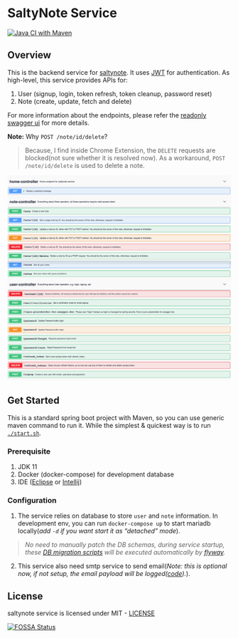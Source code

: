 # SaltyNote Service

[![Java CI with Maven](https://github.com/SaltyNote/saltynote-service/actions/workflows/maven.yml/badge.svg)](https://github.com/SaltyNote/saltynote-service/actions/workflows/maven.yml)

## Overview

This is the backend service for [saltynote](https://saltynote.com). It
uses [JWT](https://auth0.com/docs/tokens/json-web-tokens) for authentication. As high-level, this service provides APIs
for:

1.  User (signup, login, token refresh, token cleanup, password reset)
2.  Note (create, update, fetch and delete)

For more information about the endpoints, please refer the [readonly swagger ui](https://api.saltynote.com/v1/swagger-ui/) for more details.

**Note:** Why `POST /note/id/delete`? 
> Because, I find inside Chrome Extension, the `DELETE` requests are blocked(not sure whether it is resolved now). As a workaround, `POST /note/id/delete` is used to delete a note.

![Swagger UI](./docs/images/swagger-ui.png)

## Get Started

This is a standard spring boot project with Maven, so you can use generic maven command to run it. While the simplest &
quickest way is to run [`./start.sh`](./start.sh).

### Prerequisite

1.  JDK 11
2.  Docker (docker-compose) for development database
3.  IDE ([Eclipse](https://www.eclipse.org/) or [Intellij](https://www.jetbrains.com/idea/))

### Configuration

1.  The service relies on database to store `user` and `note` information. In development env, you can run `docker-compose up`
   to start mariadb locally(*add `-d` if you want start it as “detached” mode*). 
   > *No need to manually patch the DB schemas, during service startup, these [DB migration scripts](src/main/resources/db/migration) will be executed automatically by [flyway](https://github.com/flyway/flyway).*
2.  This service also need smtp service to send email(*Note: this is optional now, if not setup, the email payload will
   be logged([code](src/main/java/com/saltynote/service/event/EmailEventListener.java#L50-L55)).*). 

## License

saltynote service is licensed under MIT - [LICENSE](./LICENSE)

[![FOSSA Status](https://app.fossa.com/api/projects/git%2Bgithub.com%2FSaltyNote%2Fsaltynote-service.svg?type=large)](https://app.fossa.com/projects/git%2Bgithub.com%2FSaltyNote%2Fsaltynote-service?ref=badge_large)
